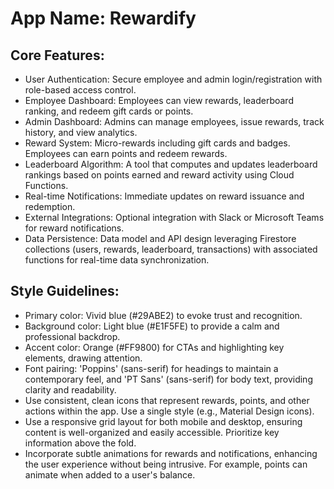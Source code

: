 # **App Name**: Rewardify

## Core Features:

- User Authentication: Secure employee and admin login/registration with role-based access control.
- Employee Dashboard: Employees can view rewards, leaderboard ranking, and redeem gift cards or points.
- Admin Dashboard: Admins can manage employees, issue rewards, track history, and view analytics.
- Reward System: Micro-rewards including gift cards and badges. Employees can earn points and redeem rewards.
- Leaderboard Algorithm: A tool that computes and updates leaderboard rankings based on points earned and reward activity using Cloud Functions.
- Real-time Notifications: Immediate updates on reward issuance and redemption.
- External Integrations: Optional integration with Slack or Microsoft Teams for reward notifications.
- Data Persistence: Data model and API design leveraging Firestore collections (users, rewards, leaderboard, transactions) with associated functions for real-time data synchronization.

## Style Guidelines:

- Primary color: Vivid blue (#29ABE2) to evoke trust and recognition.
- Background color: Light blue (#E1F5FE) to provide a calm and professional backdrop.
- Accent color: Orange (#FF9800) for CTAs and highlighting key elements, drawing attention.
- Font pairing: 'Poppins' (sans-serif) for headings to maintain a contemporary feel, and 'PT Sans' (sans-serif) for body text, providing clarity and readability.
- Use consistent, clean icons that represent rewards, points, and other actions within the app. Use a single style (e.g., Material Design icons).
- Use a responsive grid layout for both mobile and desktop, ensuring content is well-organized and easily accessible. Prioritize key information above the fold.
- Incorporate subtle animations for rewards and notifications, enhancing the user experience without being intrusive. For example, points can animate when added to a user's balance.